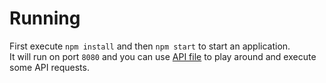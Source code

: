 # Running

First execute `npm install` and then `npm start` to start an application.  
It will run on port `8080` and you can use [API file](../api.http) to play around and execute some API requests.